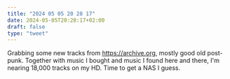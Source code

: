 ```yaml
---
title: "2024 05 05 20 28 17"
date: 2024-05-05T20:28:17+02:00
draft: false
type: "tweet"
---
```

Grabbing some new tracks from <https://archive.org>, mostly good old post-punk. Together with music I bought and music I found here and there, I'm nearing 18,000 tracks on my HD. Time to get a NAS I guess.
